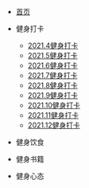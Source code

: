 - [首页](/README.md)

* 健身打卡
	* [2021.4健身打卡](/workout/2021y-workout/2021y-4m-workout/2021y-4m-workout.md)
	* [2021.5健身打卡](/workout/2021y-workout/2021y-5m-workout/2021y-5m-workout.md)
	* [2021.6健身打卡](/workout/2021y-workout/2021y-6m-workout/2021y-6m-workout.md)
	* [2021.7健身打卡](/workout/2021y-workout/2021y-7m-workout/2021y-7m-workout.md)
	* [2021.8健身打卡](/workout/2021y-workout/2021y-8m-workout/2021y-8m-workout.md)
	* [2021.9健身打卡](/workout/2021y-workout/2021y-9m-workout/2021y-9m-workout.md)
	* [2021.10健身打卡](/workout/2021y-workout/2021y-10m-workout/2021y-10m-workout.md)
	* [2021.11健身打卡](/workout/2021y-workout/2021y-11m-workout/2021y-11m-workout.md)
	* [2021.12健身打卡](/workout/2021y-workout/2021y-12m-workout/2021y-12m-workout.md)
* 健身饮食

* 健身书籍

* 健身心态
